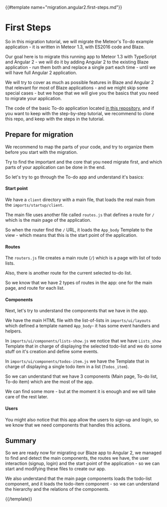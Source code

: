 {{#template name="migration.angular2.first-steps.md"}}

# First Steps

So in this migration tutorial, we will migrate the Meteor's To-do example application - it is written in Meteor 1.3, with ES2016 code and Blaze.

Our goal here is to migrate this running app to Meteor 1.3 with TypeScript and Angular 2 - we will do it by adding Angular 2 to the existing Blaze application - run them both and replace a single part each time - until we will have full Angular 2 application.

We will try to cover as much as possible features in Blaze and Angular 2 that relevant for most of Blaze applications - and we might skip some special cases - but we hope that we will give you the basics that you need to migrate your application.

The code of the basic To-do application located [in this repository](https://github.com/meteor/todos), and if you want to keep with the step-by-step tutorial, we recommend to clone this repo, and keep with the steps in the tutorial.

## Prepare for migration

We recommend to map the parts of your code, and try to organize them before you start with the migration.

Try to find the important and the core that you need migrate first, and which parts of your application can be done in the end.

So let's try to go through the To-do app and understand it's basics:

#### Start point

We have a `client` directory with a main file, that loads the real main from the `imports/startup/client`.

The main file uses another file called `routes.js` that defines a route for `/` which is the main page of the application.

So when the router find the `/` URL, it loads the `App_body` Template to the view - which means that this is the start point of the application.

#### Routes

The `routers.js` file creates a main route (`/`) which is a page with list of todo lists.

Also, there is another route for the current selected to-do list.

So we know that we have 2 types of routes in the app: one for the main page, and route for each list.

#### Components

Next, let's try to understand the components that we have in the app.

We have the main HTML file with the list-of-lists in `imports/ui/layouts` which defined a template named `App_body`- it has some event handlers and helpers.

In `imports/ui/components/lists-show.js` we notice that we have `Lists_show` Template that in charge of displaying the selected todo-list and we do some stuff on it's creation and define some events.

In `imports/ui/components/todos-item.js` we have the Template that in charge of displaying a single todo item in a list (`Todos_item`).

So we can understand that we have 3 components (Main page, To-do list, To-do item) which are the most of the app.

We can find some more - but at the moment it is enough and we will take care of the rest later.

#### Users

You might also notice that this app allow the users to sign-up and login, so we know that we need components that handles this actions.

## Summary

So we are ready now for migrating our Blaze app to Angular 2, we managed to find and detect the main components, the routes we have, the user interaction (signup, login) and the start point of the application - so we can start and modifying these files to create our app.

We also understand that the main page components loads the todo-list component, and it loads the todo-item component - so we can understand the hierarchy and the relations of the components.

{{/template}}
